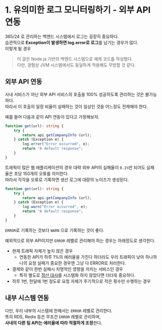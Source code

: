 # 1. 유의미한 로그 모니터링하기 - 외부 API 연동

365/24 로 관리하는 백엔드 시스템에서 로그는 굉장히 중요하다.  
습관적으로 **Exception이 발생하면 log.error로 로그**를 남기는 경우가 많다.    
이렇게 될 경우 

> 이 글은 Node.js 기반의 백엔드 시스템으로 예제 코드를 작성했다.  
> 다만, 경험상 JVM 시스템에서도 동일하게 적용해도 무방할 것 같다.

## 외부 API 연동

사내 서비스가 아닌 외부 API 서비스의 호출을 100% 성공하도록 관리하는 것은 불가능하다.  
따라서 이 호출의 일정 비율이 실패하는 것이 일상인 것을 어느정도 전제해야 한다.  

예를 들어 다음과 같이 API 연동이 있다고 가정해보자.

```ts
function get(url): string {
    try {
        return api.getCompanyInfo (url);
    } catch (Exception e) {
        log.error("Error occurred", e);
        return "A default response";
    }
}
```

트래픽이 많은 웹 애플리케이션의 경우 대략 외부 API의 실패율이 `0.1%`만 되어도 실패율은 초당 150개의 오류를 의미한다.  
따라서 각각을 오류로 기록하면 생산 로그에 대량의 노이즈가 생성된다.

```ts
function get(url): string {
    try {
        return api.getCompanyInfo (url);
    } catch (Exception e) {
        log.warn("Error occurred", e);
        return "A default response";
    }
}
```

`ERROR`로 기록하는 것보다 `WARN` 으로 기록하는 것이 좋다.

예외적으로 외부 API이지만 `ERROR` 레벨로 관리해야 하는 경우는 아래정도로 생각한다.

- 현재 트래픽 자체가 높지 않은 경우
  - 연동한 API가 하루 1%의 에러율을 가진다 하더라도 우리 트래픽이 낮아 하나하나의 요청 실패가 중요한 경우엔 그냥 다 ERROR로 처리한다.
- 결제와 같이 한번 실패시 치명적인 영향을 끼치는 서비스인 경우
  - 특히 별도로 [정산 대사](https://docs.tosspayments.com/guides/apis/settlements#%EC%A0%95%EC%82%B0-%EC%A1%B0%ED%9A%8C%ED%95%98%EA%B8%B0)를 시스템화 하지 않았다면 더더욱 중요하다. 
- 하루 1번, 한달에 1번 정도로 요청 자체가 주기적으로 적은 횟수만 수행하는 경우  



## 내부 시스템 연동

다만, 우리 내부의 시스템에 한해서는 `ERROR` 레벨로 관리한다.  
특히 RDS, Redis 등은 무조건 `ERROR` 레벨로 관리하며,  
**사내의 다른 팀 API는 에러율에 따라 적절하게 조정**한다.  




